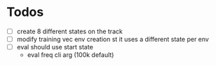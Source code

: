# Todos

- [ ] create 8 different states on the track
- [ ] modify training vec env creation st it uses a different state per env
- [ ] eval should use start state
    - eval freq cli arg (100k default)